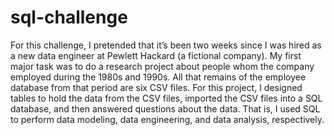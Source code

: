 # sql-challenge
For this challenge, I pretended that it’s been two weeks since I was hired as a new data engineer at Pewlett Hackard (a fictional company). My first major task was to do a research project about people whom the company employed during the 1980s and 1990s. All that remains of the employee database from that period are six CSV files.  For this project, I designed tables to hold the data from the CSV files, imported the CSV files into a SQL database, and then answered questions about the data. That is, I used SQL to perform data modeling, data engineering, and data analysis, respectively.
